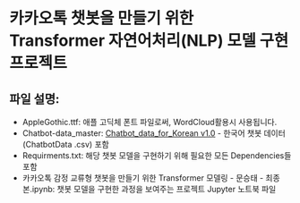 # 카카오톡 챗봇을 만들기 위한 Transformer 자연어처리(NLP) 모델 구현 프로젝트

## 

## 파일 설명:
- AppleGothic.ttf: 애플 고딕체 폰트 파일로써, WordCloud활용시 사용됩니다.
- Chatbot-data_master: [Chatbot_data_for_Korean v1.0](https://github.com/songys/Chatbot_data) - 한국어 챗봇 데이터 (ChatbotData .csv) 포함
- Requirments.txt: 해당 챗봇 모델을 구현하기 위해 필요한 모든 Dependencies들 포함
- 카카오톡 감정 교류형 챗봇을 만들기 위한 Transformer 모델링 - 문승태 - 최종본.ipynb: 챗봇 모델을 구현한 과정을 보여주는 프로젝트 Jupyter 노트북 파일 
